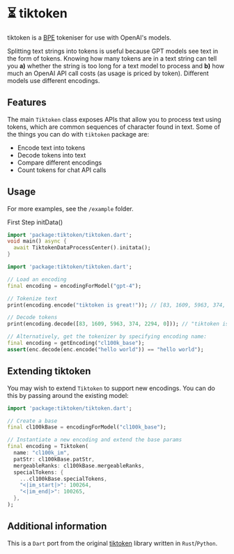 # ⏳ tiktoken

tiktoken is a [BPE](https://en.wikipedia.org/wiki/Byte_pair_encoding) tokeniser for use with
OpenAI's models.



Splitting text strings into tokens is useful because GPT models see text in the form of tokens. Knowing how many tokens are in a text string can tell you **a)** whether the string is too long for a text model to process and **b)** how much an OpenAI API call costs (as usage is priced by token). Different models use different encodings.

## Features
The main `Tiktoken` class exposes APIs that allow you to process text using tokens, which are common sequences of character found in text. Some of the things you can do with `tiktoken` package are:
- Encode text into tokens
- Decode tokens into text
- Compare different encodings
- Count tokens for chat API calls

## Usage

For more examples, see the `/example` folder.

First Step initData()

```dart
import 'package:tiktoken/tiktoken.dart';
void main() async {
  await TiktokenDataProcessCenter().initata();
}
```

```dart
import 'package:tiktoken/tiktoken.dart';

// Load an encoding
final encoding = encodingForModel("gpt-4");

// Tokenize text
print(encoding.encode("tiktoken is great!")); // [83, 1609, 5963, 374, 2294, 0]

// Decode tokens
print(encoding.decode([83, 1609, 5963, 374, 2294, 0])); // "tiktoken is great!"

// Alternatively, get the tokenizer by specifying encoding name:
final encoding = getEncoding("cl100k_base");
assert(enc.decode(enc.encode("hello world")) == "hello world");
```

## Extending tiktoken
You may wish to extend `Tiktoken` to support new encodings. You can do this by passing around the existing model:
```dart
import 'package:tiktoken/tiktoken.dart';

// Create a base
final cl100kBase = encodingForModel("cl100k_base");

// Instantiate a new encoding and extend the base params
final encoding = Tiktoken(
  name: "cl100k_im",
  patStr: cl100kBase.patStr,
  mergeableRanks: cl100kBase.mergeableRanks,
  specialTokens: {
    ...cl100kBase.specialTokens,
    "<|im_start|>": 100264,
    "<|im_end|>": 100265,
  },
);
```


## Additional information

This is a `Dart` port from the original [tiktoken](https://github.com/openai) library written in `Rust`/`Python`.
